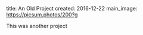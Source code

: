 title: An Old Project
created: 2016-12-22
main_image: https://picsum.photos/200?g

This was another project
